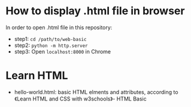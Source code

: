 # How to display .html file in browser
In order to open .html file in this repository:
* step1: `cd /path/to/web-basic`
* step2: `python -m http.server`
* step3: Open `localhost:8000` in Chrome

# Learn HTML
* hello-world.html: basic HTML elments and attributes, according to 《Learn HTML and CSS with w3schools》- HTML Basic